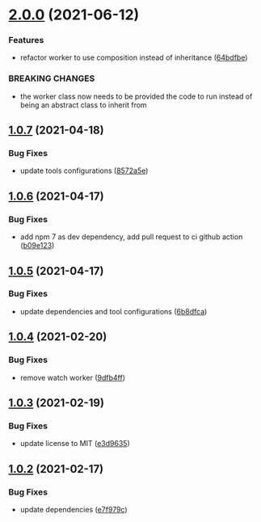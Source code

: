 # [2.0.0](https://github.com/valverdealbo/workers/compare/v1.0.7...v2.0.0) (2021-06-12)


### Features

* refactor worker to use composition instead of inheritance ([64bdfbe](https://github.com/valverdealbo/workers/commit/64bdfbea4321eb628fc55bfa0a402fe21018b552))


### BREAKING CHANGES

* the worker class now needs to be provided the code to run instead of being an
abstract class to inherit from

## [1.0.7](https://github.com/valverdealbo/workers/compare/v1.0.6...v1.0.7) (2021-04-18)


### Bug Fixes

* update tools configurations ([8572a5e](https://github.com/valverdealbo/workers/commit/8572a5e34ca372e3ba9969ebb88e8be6384c7d12))

## [1.0.6](https://github.com/valverdealbo/workers/compare/v1.0.5...v1.0.6) (2021-04-17)


### Bug Fixes

* add npm 7 as dev dependency, add pull request to ci github action ([b09e123](https://github.com/valverdealbo/workers/commit/b09e12373636fa94f8b7a93b858f0d49935f77d2))

## [1.0.5](https://github.com/valverdealbo/workers/compare/v1.0.4...v1.0.5) (2021-04-17)


### Bug Fixes

* update dependencies and tool configurations ([6b8dfca](https://github.com/valverdealbo/workers/commit/6b8dfca30462fc9071ae58e72c112cc6b9b60f9f))

## [1.0.4](https://github.com/valverdealbo/workers/compare/v1.0.3...v1.0.4) (2021-02-20)


### Bug Fixes

* remove watch worker ([9dfb4ff](https://github.com/valverdealbo/workers/commit/9dfb4ffabcc34c66c51ff3ed7cc73058aea9f4ff))

## [1.0.3](https://github.com/valverdealbo/workers/compare/v1.0.2...v1.0.3) (2021-02-19)


### Bug Fixes

* update license to MIT ([e3d9635](https://github.com/valverdealbo/workers/commit/e3d9635e1fb1291e45453d0ef98fcbd2416023cd))

## [1.0.2](https://github.com/valverdealbo/workers/compare/v1.0.1...v1.0.2) (2021-02-17)


### Bug Fixes

* update dependencies ([e7f979c](https://github.com/valverdealbo/workers/commit/e7f979c2fdb898f7f8626e674986356d5ebb93b4))
